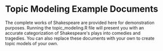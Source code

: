 # Topic Modeling Example Documents

The complete works of Shakespeare are provided here for demonstration purposes.
Running the topic_modeling.R file will present you with an accurate
categorization of Shakespeare's plays into comedies and tragedies. You can also
replace these documents with your own to create topic models of your own.
